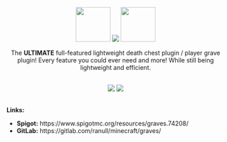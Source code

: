 <div align="center">
	<img width="80" height="80" src="/images/graves_icon_right.png">
	<img src="/images/graves_logo.png">
	<img width="80" height="80" src="/images/graves_icon_left.png">
	<br>
    <p>The <b>ULTIMATE</b> full-featured lightweight death chest plugin / player grave plugin! Every feature you could ever need and more! While still being lightweight and efficient.</p>
    <br>
	<img src="/images/screenshot_1.png">
	<img src="/images/screenshot_2.png">
	<br><br>
</div>

<b>Links:</b>
<ul>
	<li><b>Spigot:</b> https://www.spigotmc.org/resources/graves.74208/</li>
	<li><b>GitLab:</b> https://gitlab.com/ranull/minecraft/graves/</li>
</ul>